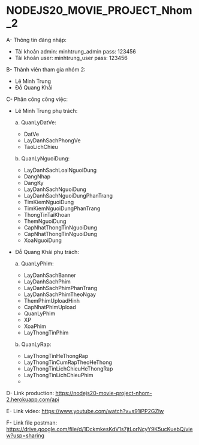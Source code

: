 # NODEJS20_MOVIE_PROJECT_Nhom_2

A- Thông tin đăng nhập:
  * Tài khoản admin: minhtrung_admin pass: 123456
  * Tài khoản user: minhtrung_user pass: 123456
  
B- Thành viên tham gia nhóm 2: 
 * Lê Minh Trung
 * Đỗ Quang Khải
 
C- Phân công công việc:
 * Lê Minh Trung phụ trách:
 
    a. QuanLyDatVe:
      - DatVe
      - LayDanhSachPhongVe
      - TaoLichChieu
      
    b. QuanLyNguoiDung:
      - LayDanhSachLoaiNguoiDung
      - DangNhap
      - DangKy
      - LayDanhSachNguoiDung
      - LayDanhSachNguoiDungPhanTrang
      - TimKiemNguoiDung
      - TimKiemNguoiDungPhanTrang
      - ThongTinTaiKhoan
      - ThemNguoiDung
      - CapNhatThongTinNguoiDung
      - CapNhatThongTinNguoiDung
      - XoaNguoiDung
    
 * Đỗ Quang Khải phụ trách:
 
    a. QuanLyPhim:
      - LayDanhSachBanner
      - LayDanhSachPhim
      - LayDanhSachPhimPhanTrang
      - LayDanhSachPhimTheoNgay
      - ThemPhimUploadHinh
      - CapNhatPhimUpload
      - QuanLyPhim
      - XP
      - XoaPhim
      - LayThongTinPhim
      
    b. QuanLyRap:
      - LayThongTinHeThongRap
      - LayThongTinCumRapTheoHeThong
      - LayThongTinLichChieuHeThongRap
      - LayThongTinLichChieuPhim
      - 
D- Link production:
    https://nodejs20-movie-project-nhom-2.herokuapp.com/api
    
E- Link video:
    https://www.youtube.com/watch?v=s91iPP2GZlw
    
F- Link file postman:
    https://drive.google.com/file/d/1DckmkesKdV1s7jtLorNcyY9K5ucKuebQ/view?usp=sharing

    
    

